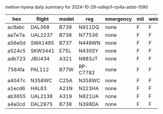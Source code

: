 mellow-hyena daily summary for 2024-10-29-vallejo1-rpi4a-adsb-1090

|hex|flight|model|reg|emergency|mil|weirdo|
|--|--|--|--|--|--|--|
|ac9abc|DAL368|B739|N911DQ|none|F|F|
|aa7e7a|UAL2237|B738|N77536|none|F|F|
|a56e0d|SWA1485|B737|N449WN|none|F|F|
|a524c5|SKW3441|E75L|N430SY|none|F|F|
|adb723|JBU434|A321|N983JT|none|F|F|
|7584fa|PAL112|B77W|RP-C7782|none|F|F|
|a4047c|N358WC|C25A|N358WC|none|F|F|
|a1ecd6|HAL83|A21N|N223HA|none|F|F|
|ab3655|UAL2138|A319|N821UA|none|F|F|
|a4a0cd|DAL2975|B738|N398DA|none|F|F|

